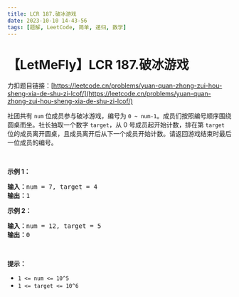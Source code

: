 ```yaml
---
title: LCR 187.破冰游戏
date: 2023-10-10 14-43-56
tags: [题解, LeetCode, 简单, 递归, 数学]
---
```


# 【LetMeFly】LCR 187.破冰游戏

力扣题目链接：[https://leetcode.cn/problems/yuan-quan-zhong-zui-hou-sheng-xia-de-shu-zi-lcof/](https://leetcode.cn/problems/yuan-quan-zhong-zui-hou-sheng-xia-de-shu-zi-lcof/)

<p>社团共有 <code>num</code>&nbsp;位成员参与破冰游戏，编号为 <code>0 ~ num-1</code>。成员们按照编号顺序围绕圆桌而坐。社长抽取一个数字 <code>target</code>，从 0 号成员起开始计数，排在第 <code>target</code> 位的成员离开圆桌，且成员离开后从下一个成员开始计数。请返回游戏结束时最后一位成员的编号。</p>

<p>&nbsp;</p>

<p><strong>示例 1：</strong></p>

<pre>
<strong>输入：</strong>num = 7, target = 4
<strong>输出：</strong>1
</pre>

<p><strong>示例 2：</strong></p>

<pre>
<strong>输入：</strong>num = 12, target = 5
<strong>输出：</strong>0
</pre>

<p>&nbsp;</p>

<p><strong>提示：</strong></p>

<ul>
	<li><code>1 &lt;= num &lt;= 10^5</code></li>
	<li><code>1 &lt;= target&nbsp;&lt;= 10^6</code></li>
</ul>

<p>&nbsp;</p>


    